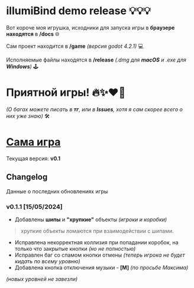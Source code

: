 # illumiBind demo release 💡💡💡

Вот короче моя игрушка, исходники для запуска игры в **браузере находятся** в **/docs** 🌐

Сам проект находится в **/game** _(версия godot 4.2.1)_ 💻

Исполняемые файлы находятся в **/release** _(.dmg для **macOS** и .exe для **Windows**)_ 🕹️

# **Приятной игры!** 🔥✨❤️‍🔥

_(О багах можете писать в **тг**, или в **Issues**, хотя я сам скорее всего о них уже знаю)_ 🛠️

# [Сама игра](https://oplayer1337.github.io/illumiBind/)
  Текущая версия: **v0.1**

## Changelog 
Данные о последних обновлениях игры

### **v0.1.1** [15/05/2024]
  * Добавлены **шипы** и **"хрупкие"** объекты _(игроки и коробки)_
  > хрупкие объекты ломаются при взаимодействии с шипами.
  * Исправлена некорректная коллизия при попадании коробок, на только что закрытые кнопки _(но не полностью)_
  * Исправлен баг со спамом кнопки отмены _(теперь игрока не будет кидать по всему уровню)_
  * Добавлена кнопка отключения музыки - **[M]** _(по просьбе Максима)_
  
  _(новых уровней не завезли)_
